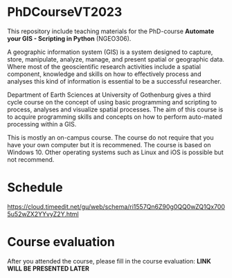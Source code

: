 # PhDCourseVT2023
This repository include teaching materials for the PhD-course **Automate your GIS - Scripting in Python** (NGEO306).

A geographic information system (GIS) is a system designed to capture, store, manipulate, analyze, manage, and present spatial or geographic data. Where most of the geoscientific research activities include a spatial component, knowledge and skills on how to effectively process and analyses this kind of information is essential to be a successful researcher. 

Department of Earth Sciences at University of Gothenburg gives a third cycle course on the concept of using basic programming and scripting to process, analyses and visualize spatial processes. The aim of this course is to acquire programming skills and concepts on how to perform auto-mated processing within a GIS. 

This is mostly an on-campus course. The course do not require that you have your own computer but it is recommened. The course is based on Windows 10. Other operating systems such as Linux and iOS is possible but not recommend. 

# Schedule
https://cloud.timeedit.net/gu/web/schema/ri1557Qn6Z90g0QQ0wZQ1Qx7005u52wZX2YYvyZ2Y.html

# Course evaluation
After you attended the course, please fill in the course evaluation: **LINK WILL BE PRESENTED LATER**
